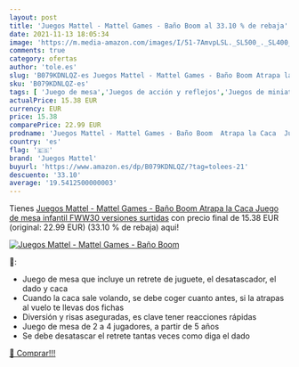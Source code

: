 ```yaml
---
layout: post
title: 'Juegos Mattel - Mattel Games - Baño Boom al 33.10 % de rebaja'
date: 2021-11-13 18:05:34
image: 'https://m.media-amazon.com/images/I/51-7AmvpLSL._SL500_._SL400_.jpg'
comments: true
category: ofertas
author: 'tole.es'
slug: 'B079KDNLQZ-es Juegos Mattel - Mattel Games - Baño Boom Atrapa la Caca...'
sku: 'B079KDNLQZ-es'
tags: [ 'Juego de mesa','Juegos de acción y reflejos','Juegos de miniaturas','Juegos de tablero','Juegos y accesorios para juegos','Juguetes','Juguetes y juegos','de','juego','juegos mattel','mattel','mesa', ]
actualPrice: 15.38 EUR
currency: EUR
price: 15.38
comparePrice: 22.99 EUR
prodname: 'Juegos Mattel - Mattel Games - Baño Boom  Atrapa la Caca  Juego de mesa infantil  FWW30   versiones surtidas'
country: 'es'
flag: '🇪🇸'
brand: 'Juegos Mattel'
buyurl: 'https://www.amazon.es/dp/B079KDNLQZ/?tag=tolees-21'
descuento: '33.10'
average: '19.5412500000003'
---
```


Tienes [Juegos Mattel - Mattel Games - Baño Boom  Atrapa la Caca  Juego de mesa infantil  FWW30   versiones surtidas](https://www.amazon.es/dp/B079KDNLQZ/?tag=tolees-21) con precio final de  15.38 EUR (original: 22.99 EUR) (33.10 %  de rebaja) aqui!

[![Juegos Mattel - Mattel Games - Baño Boom](https://m.media-amazon.com/images/I/51-7AmvpLSL._SL500_._SL400_.jpg)](https://www.amazon.es/dp/B079KDNLQZ/?tag=tolees-21)

🔎:

- Juego de mesa que incluye un retrete de juguete, el desatascador, el dado y caca
- Cuando la caca sale volando, se debe coger cuanto antes, si la atrapas al vuelo te llevas dos fichas
- Diversión y risas aseguradas, es clave tener reacciones rápidas
- Juego de mesa de 2 a 4 jugadores, a partir de 5 años
- Se debe desatascar el retrete tantas veces como diga el dado

[🛒 Comprar!!!](https://www.amazon.es/dp/B079KDNLQZ/?tag=tolees-21)
